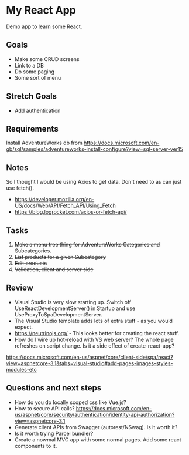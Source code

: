 # My React App

Demo app to learn some React.

## Goals
* Make some CRUD screens
* Link to a DB
* Do some paging
* Some sort of menu

## Stretch Goals
* Add authentication

## Requirements

Install AdventureWorks db from https://docs.microsoft.com/en-gb/sql/samples/adventureworks-install-configure?view=sql-server-ver15

## Notes

So I thought I would be using Axios to get data. Don't need to as can just use fetch().
* https://developer.mozilla.org/en-US/docs/Web/API/Fetch_API/Using_Fetch
* https://blog.logrocket.com/axios-or-fetch-api/

## Tasks

1. ~~Make a menu tree thing for AdventureWorks Categories and Subcategories.~~
2. ~~List products for a given Subcategory~~
3. ~~Edit products~~
4. ~~Validation, client and server side~~

## Review
* Visual Studio is very slow starting up. Switch off UseReactDevelopmentServer() in Startup and use UseProxyToSpaDevelopmentServer.
* The Visual Studio template adds lots of extra stuff - as you would expect. 
* https://neutrinojs.org/ - This looks better for creating the react stuff.
* How do I wire up hot-reload with VS web server? The whole page refreshes on script change. Is it a side effect of create-react-app?

https://docs.microsoft.com/en-us/aspnet/core/client-side/spa/react?view=aspnetcore-3.1&tabs=visual-studio#add-pages-images-styles-modules-etc

## Questions and next steps
* How do you do locally scoped css like Vue.js?
* How to secure API calls? https://docs.microsoft.com/en-us/aspnet/core/security/authentication/identity-api-authorization?view=aspnetcore-3.1
* Generate client APIs from Swagger (autorest/NSwag). Is it worth it?
* Is it worth trying Parcel bundler?
* Create a nowmal MVC app with some normal pages. Add some react components to it.

